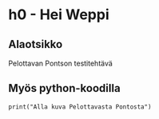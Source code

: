 # h0 - Hei Weppi

## Alaotsikko

Pelottavan Pontson testitehtävä

## Myös python-koodilla
    print("Alla kuva Pelottavasta Pontosta")
